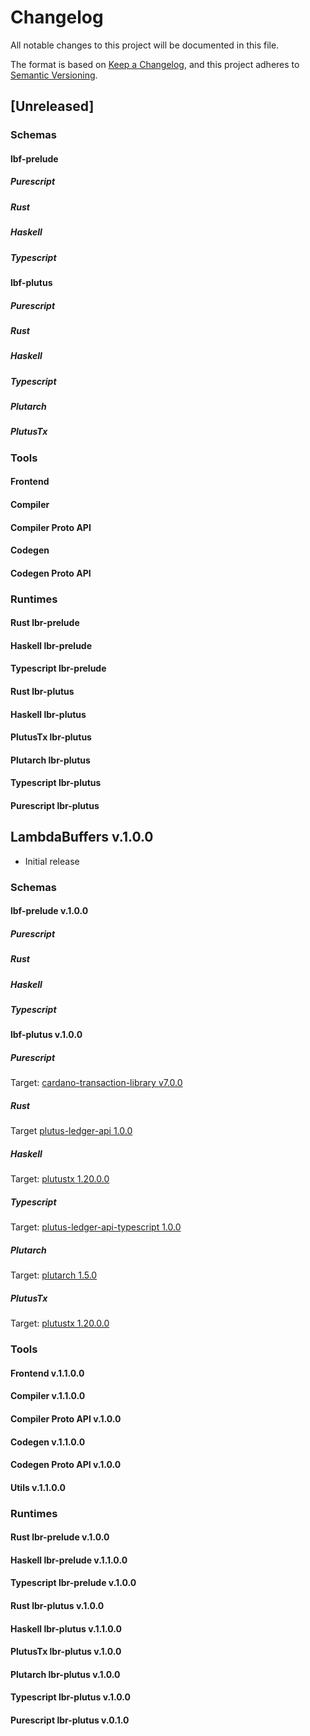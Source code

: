 # Changelog

All notable changes to this project will be documented in this file.

The format is based on [Keep a Changelog](https://keepachangelog.com/en/1.1.0/),
and this project adheres to [Semantic Versioning](https://semver.org/spec/v2.0.0.html).

## [Unreleased]

### Schemas

#### lbf-prelude
##### Purescript
##### Rust
##### Haskell
##### Typescript

#### lbf-plutus
##### Purescript
##### Rust
##### Haskell
##### Typescript
##### Plutarch
##### PlutusTx

### Tools

#### Frontend
#### Compiler
#### Compiler Proto API
#### Codegen
#### Codegen Proto API

### Runtimes

#### Rust lbr-prelude
#### Haskell lbr-prelude
#### Typescript lbr-prelude

#### Rust lbr-plutus
#### Haskell lbr-plutus
#### PlutusTx lbr-plutus
#### Plutarch lbr-plutus
#### Typescript lbr-plutus
#### Purescript lbr-plutus

## LambdaBuffers v.1.0.0

- Initial release

### Schemas

#### lbf-prelude v.1.0.0
##### Purescript
##### Rust
##### Haskell
##### Typescript

#### lbf-plutus v.1.0.0
##### Purescript

Target: [cardano-transaction-library v7.0.0](https://github.com/Plutonomicon/cardano-transaction-lib/releases/tag/v7.0.0)

##### Rust

Target [plutus-ledger-api 1.0.0](https://crates.io/crates/plutus-ledger-api)

##### Haskell

Target: [plutustx 1.20.0.0](https://github.com/IntersectMBO/plutus/tree/1.20.0.0/plutus-tx)

##### Typescript

Target: [plutus-ledger-api-typescript 1.0.0](https://github.com/mlabs-haskell/plutus-ledger-api-typescript/tree/f601bc2b13c6866641a009e869586ce90138e7c7)

##### Plutarch

Target: [plutarch 1.5.0](https://github.com/Plutonomicon/plutarch-plutus/tree/780d350f1985e89e3294861118f721d4141b2a6a)

##### PlutusTx

Target: [plutustx 1.20.0.0](https://github.com/IntersectMBO/plutus/tree/1.20.0.0/plutus-tx)

### Tools

#### Frontend v.1.1.0.0
#### Compiler v.1.1.0.0
#### Compiler Proto API v.1.0.0
#### Codegen v.1.1.0.0
#### Codegen Proto API v.1.0.0
#### Utils v.1.1.0.0

### Runtimes

#### Rust lbr-prelude v.1.0.0
#### Haskell lbr-prelude v.1.1.0.0
#### Typescript lbr-prelude v.1.0.0

#### Rust lbr-plutus v.1.0.0
#### Haskell lbr-plutus v.1.1.0.0
#### PlutusTx lbr-plutus v.1.0.0
#### Plutarch lbr-plutus v.1.0.0
#### Typescript lbr-plutus v.1.0.0
#### Purescript lbr-plutus v.0.1.0
